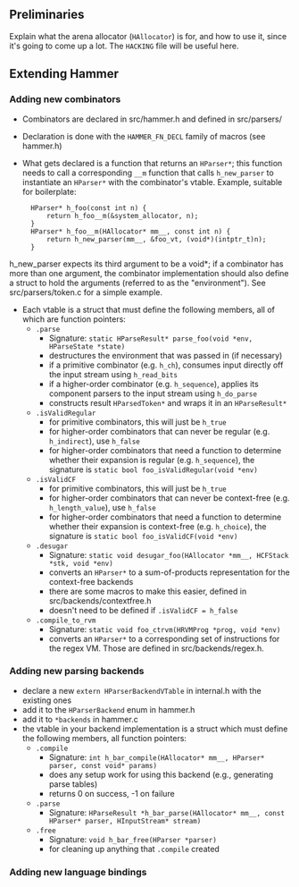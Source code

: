 ## Preliminaries
Explain what the arena allocator (`HAllocator`) is for, and how to use it, since it's going to come up a lot. The `HACKING` file will be useful here.

## Extending Hammer
### Adding new combinators
* Combinators are declared in src/hammer.h and defined in src/parsers/
* Declaration is done with the `HAMMER_FN_DECL` family of macros (see hammer.h)
* What gets declared is a function that returns an `HParser*`; this function needs to call a corresponding `__m` function that calls `h_new_parser` to instantiate an `HParser*` with the combinator's vtable. Example, suitable for boilerplate:

        HParser* h_foo(const int n) {
            return h_foo__m(&system_allocator, n);
        }
        HParser* h_foo__m(HAllocator* mm__, const int n) {
            return h_new_parser(mm__, &foo_vt, (void*)(intptr_t)n);
        }
h_new_parser expects its third argument to be a void*; if a combinator has more than one argument, the combinator implementation should also define a struct to hold the arguments (referred to as the "environment"). See src/parsers/token.c for a simple example.
* Each vtable is a struct that must define the following members, all of which are function pointers:
  * `.parse`
    * Signature: `static HParseResult* parse_foo(void *env, HParseState *state)`
    * destructures the environment that was passed in (if necessary)
    * if a primitive combinator (e.g. `h_ch`), consumes input directly off the input stream using `h_read_bits`
    * if a higher-order combinator (e.g. `h_sequence`), applies its component parsers to the input stream using `h_do_parse`
    * constructs result `HParsedToken*` and wraps it in an `HParseResult*`
  * `.isValidRegular`
    * for primitive combinators, this will just be `h_true`
    * for higher-order combinators that can never be regular (e.g. `h_indirect`), use `h_false`
    * for higher-order combinators that need a function to determine whether their expansion is regular (e.g. `h_sequence`), the signature is `static bool foo_isValidRegular(void *env)`
  * `.isValidCF`
    * for primitive combinators, this will just be `h_true`
    * for higher-order combinators that can never be context-free (e.g. `h_length_value`), use `h_false`
    * for higher-order combinators that need a function to determine whether their expansion is context-free (e.g. `h_choice`), the signature is `static bool foo_isValidCF(void *env)`
  * `.desugar`
    * Signature: `static void desugar_foo(HAllocator *mm__, HCFStack *stk, void *env)`
    * converts an `HParser*` to a sum-of-products representation for the context-free backends
    * there are some macros to make this easier, defined in src/backends/contextfree.h
    * doesn't need to be defined if `.isValidCF = h_false`
  * `.compile_to_rvm`
    * Signature: `static void foo_ctrvm(HRVMProg *prog, void *env)`
    * converts an `HParser*` to a corresponding set of instructions for the regex VM. Those are defined in src/backends/regex.h.

### Adding new parsing backends
* declare a new `extern HParserBackendVTable` in internal.h with the existing ones
* add it to the `HParserBackend` enum in hammer.h
* add it to `*backends` in hammer.c
* the vtable in your backend implementation is a struct which must define the following members, all function pointers:
  * `.compile`
    * Signature: `int h_bar_compile(HAllocator* mm__, HParser* parser, const void* params)`
    * does any setup work for using this backend (e.g., generating parse tables)
    * returns 0 on success, -1 on failure
  * `.parse`
    * Signature: `HParseResult *h_bar_parse(HAllocator* mm__, const HParser* parser, HInputStream* stream)`
  * `.free`
    * Signature: `void h_bar_free(HParser *parser)`
    * for cleaning up anything that `.compile` created

### Adding new language bindings